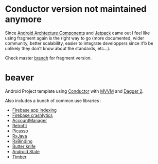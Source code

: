 # Conductor version not maintained anymore
Since [Android Archtecture Components](https://developer.android.com/topic/libraries/architecture/) and [Jetpack](https://developer.android.com/jetpack/) came out I feel like using fragment again is the right way to go (more documented, wider community, better scalability, easier to integrate developpers since it'b be unlikely they don't know about the standards, etc...).

Check master [branch](https://github.com/SamYStudiO/beaver) for fragment version.

# beaver

Android Project template using [Conductor](https://github.com/bluelinelabs/Conductor) with [MVVM](https://developer.android.com/topic/libraries/architecture/index.html) and [Dagger 2](https://github.com/google/dagger).

Also includes a bunch of common use libraries :
- [Firebase app indexing](https://firebase.google.com/docs/app-indexing/)
- [Firebase crashlytics](https://firebase.google.com/docs/crashlytics/)
- [AccountManager](https://developer.android.com/reference/android/accounts/AccountManager.html)
- [Retrofit](https://github.com/square/retrofit)
- [Picasso](https://github.com/square/picasso)
- [RxJava](https://github.com/ReactiveX/RxJava)
- [RxBinding](https://github.com/JakeWharton/RxBinding)
- [Butter knife](https://github.com/JakeWharton/butterknife)
- [Android State](https://github.com/evernote/android-state)
- [Timber](https://github.com/JakeWharton/timber)
